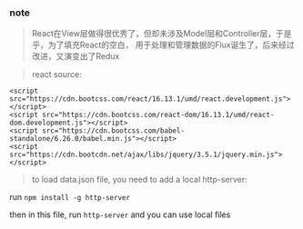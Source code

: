 ### note
> React在View层做得很优秀了，但却未涉及Model层和Controller层，于是乎，为了填充React的空白，
用于处理和管理数据的Flux诞生了，后来经过改进，又演变出了Redux

> react source:
```
<script src="https://cdn.bootcss.com/react/16.13.1/umd/react.development.js"></script>
<script src="https://cdn.bootcss.com/react-dom/16.13.1/umd/react-dom.development.js"></script>
<script src="https://cdn.bootcss.com/babel-standalone/6.26.0/babel.min.js"></script>
<script src="https://cdn.bootcdn.net/ajax/libs/jquery/3.5.1/jquery.min.js"></script>
```

> to load data.json file, you need to add a local http-server:

run `npm install -g http-server` 

then in this file, run `http-server` and you can use local files